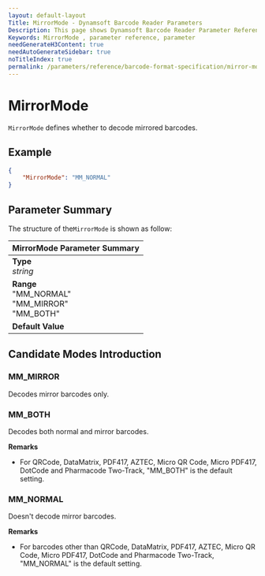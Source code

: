 ```yaml
---
layout: default-layout
Title: MirrorMode - Dynamsoft Barcode Reader Parameters
Description: This page shows Dynamsoft Barcode Reader Parameter Reference for MirrorMode.
Keywords: MirrorMode , parameter reference, parameter
needGenerateH3Content: true
needAutoGenerateSidebar: true
noTitleIndex: true
permalink: /parameters/reference/barcode-format-specification/mirror-mode.html
---
```


# MirrorMode  

`MirrorMode` defines whether to decode mirrored barcodes.
## Example


```json
{
    "MirrorMode": "MM_NORMAL"
}
```

## Parameter Summary
The structure of the`MirrorMode` is shown as follow:

| MirrorMode  Parameter Summary |
| :--------------------------------- |
| **Type**<br>*string* |
| **Range**<br>"MM_NORMAL"<br>"MM_MIRROR"<br>"MM_BOTH" |
| **Default Value**<br>|


## Candidate Modes Introduction

### MM_MIRROR
Decodes mirror barcodes only.

### MM_BOTH
Decodes both normal and mirror barcodes.

**Remarks**
- For QRCode, DataMatrix, PDF417, AZTEC, Micro QR Code, Micro PDF417, DotCode and Pharmacode Two-Track, "MM_BOTH" is the default setting.

### MM_NORMAL
Doesn't decode mirror barcodes.

**Remarks**
- For barcodes other than QRCode, DataMatrix, PDF417, AZTEC, Micro QR Code, Micro PDF417, DotCode and Pharmacode Two-Track, "MM_NORMAL" is the default setting.